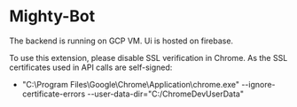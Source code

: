 # Mighty-Bot
The backend is running on GCP VM. 
Ui is hosted on firebase.

To use this extension, please disable SSL verification in Chrome. As the SSL certificates used in API calls are self-signed:
- "C:\Program Files\Google\Chrome\Application\chrome.exe" --ignore-certificate-errors --user-data-dir="C:/ChromeDevUserData"
